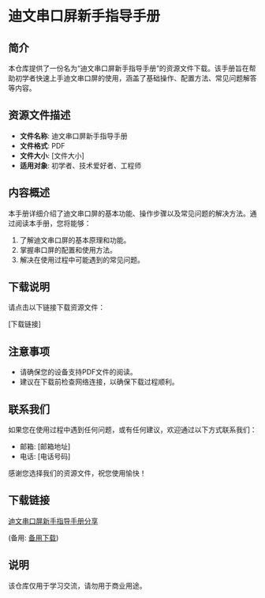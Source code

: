 # 迪文串口屏新手指导手册

## 简介

本仓库提供了一份名为“迪文串口屏新手指导手册”的资源文件下载。该手册旨在帮助初学者快速上手迪文串口屏的使用，涵盖了基础操作、配置方法、常见问题解答等内容。

## 资源文件描述

- **文件名称**: 迪文串口屏新手指导手册
- **文件格式**: PDF
- **文件大小**: [文件大小]
- **适用对象**: 初学者、技术爱好者、工程师

## 内容概述

本手册详细介绍了迪文串口屏的基本功能、操作步骤以及常见问题的解决方法。通过阅读本手册，您将能够：

1. 了解迪文串口屏的基本原理和功能。
2. 掌握串口屏的配置和使用方法。
3. 解决在使用过程中可能遇到的常见问题。

## 下载说明

请点击以下链接下载资源文件：

[下载链接]

## 注意事项

- 请确保您的设备支持PDF文件的阅读。
- 建议在下载前检查网络连接，以确保下载过程顺利。

## 联系我们

如果您在使用过程中遇到任何问题，或有任何建议，欢迎通过以下方式联系我们：

- 邮箱: [邮箱地址]
- 电话: [电话号码]

感谢您选择我们的资源文件，祝您使用愉快！

## 下载链接
[迪文串口屏新手指导手册分享](https://pan.quark.cn/s/ff6be4bcfc50) 

(备用: [备用下载](https://pan.baidu.com/s/1iIOwYZ0EnVzpJT-4-d1CrQ?pwd=1234))

## 说明

该仓库仅用于学习交流，请勿用于商业用途。
